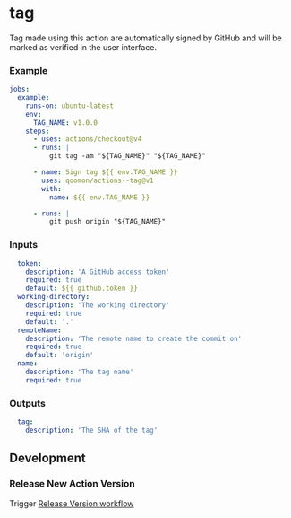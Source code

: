 # tag

Tag made using this action are automatically signed by GitHub and will be marked as verified in the user interface.

### Example

```yaml
jobs:
  example:
    runs-on: ubuntu-latest
    env:
      TAG_NAME: v1.0.0
    steps:
      - uses: actions/checkout@v4
      - runs: |
          git tag -am "${TAG_NAME}" "${TAG_NAME}"

      - name: Sign tag ${{ env.TAG_NAME }}
        uses: qoomon/actions--tag@v1
        with:
          name: ${{ env.TAG_NAME }}

      - runs: |
          git push origin "${TAG_NAME}"
```

### Inputs

```yaml
  token:
    description: 'A GitHub access token'
    required: true
    default: ${{ github.token }}
  working-directory:
    description: 'The working directory'
    required: true
    default: '.'
  remoteName:
    description: 'The remote name to create the commit on'
    required: true
    default: 'origin'
  name:
    description: 'The tag name'
    required: true
```

### Outputs

```yaml
  tag:
    description: 'The SHA of the tag'
```

## Development

### Release New Action Version

Trigger [Release Version workflow](/actions/workflows/action-release.yaml)
